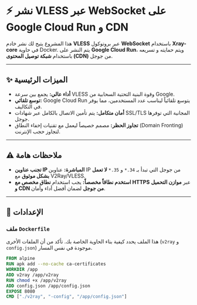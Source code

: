 # ⚡ نشر VLESS عبر WebSocket على Google Cloud Run و CDN

هذا المشروع يتيح لك نشر خادم **VLESS** عبر بروتوكول **WebSocket** باستخدام **Xray-core** في حاوية Docker. يتم النشر على **Google Cloud Run**، ويتم حمايته و تسريعه باستخدام **شبكة توصيل المحتوى (CDN)** من جوجل.

---

## ✨ الميزات الرئيسية

- **أداء عالي:** يجمع بين سرعة VLESS وقوة البنية التحتية السحابية من Google.
- **توسع تلقائي:** Google Cloud Run يتوسع تلقائياً ليناسب عدد المستخدمين، مما يوفر في التكاليف.
- **أمان متكامل:** يتم تأمين الاتصال بالكامل عبر شهادات SSL/TLS المجانية التي توفرها جوجل.
- **تجاوز الحظر:** مصمم خصيصاً ليعمل مع تقنيات إخفاء النطاق (Domain Fronting) لتجاوز حجب الإنترنت.

---

## ⚠️ ملاحظات هامة

- **تجنب عناوين IP المباشرة:** عناوين IP من جوجل التي تبدأ بـ `34.*` و `35.*` **لا تعمل بشكل موثوق** مع V2Ray/VLESS.
- **استخدم نطاقاً مخصصاً:** يجب استخدام **نطاق مخصص مع HTTPS** عبر **موازن التحميل و CDN من جوجل** لضمان أفضل أداء وأمان.

---

## 🔧 الإعدادات

### ملف `Dockerfile`

هذا الملف يحدد كيفية بناء الحاوية الخاصة بك. تأكد من أن الملفات الأخرى (`v2ray` و `config.json`) موجودة في نفس المسار.

```Dockerfile
FROM alpine
RUN apk add --no-cache ca-certificates
WORKDIR /app
ADD v2ray /app/v2ray
RUN chmod +x /app/v2ray
ADD config.json /app/config.json
EXPOSE 8080
CMD ["./v2ray", "-config", "/app/config.json"]

